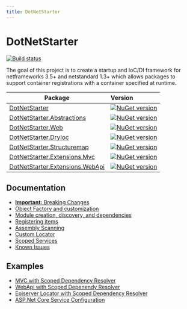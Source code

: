 ```yaml
---
title: DotNetStarter 
---
```

# DotNetStarter

[![Build status](https://ci.appveyor.com/api/projects/status/a907wfniy73sk5de?svg=true)](https://ci.appveyor.com/project/bmcdavid/dotnetstarter)

The goal of this project is to create a startup and IoC/DI framework for netframeworks 3.5+ and netstandard 1.3+
 which allows packages to support container registrations with a container specified at runtime.

Package  | Version 
-------- | :------------ 
[DotNetStarter](https://www.nuget.org/packages/DotNetStarter/) |  [![NuGet version](https://badge.fury.io/nu/DotNetStarter.svg)](https://badge.fury.io/nu/DotNetStarter)
[DotNetStarter.Abstractions](https://www.nuget.org/packages/DotNetStarter.Abstractions/) |  [![NuGet version](https://badge.fury.io/nu/DotNetStarter.Abstractions.svg)](https://badge.fury.io/nu/DotNetStarter.Abstractions)
[DotNetStarter.Web](https://www.nuget.org/packages/DotNetStarter.Web/) |  [![NuGet version](https://badge.fury.io/nu/DotNetStarter.Web.svg)](https://badge.fury.io/nu/DotNetStarter.Web)
[DotNetStarter.DryIoc](https://www.nuget.org/packages/DotNetStarter.DryIoc/) |  [![NuGet version](https://badge.fury.io/nu/DotNetStarter.DryIoc.svg)](https://badge.fury.io/nu/DotNetStarter.DryIoc)
[DotNetStarter.Structuremap](https://www.nuget.org/packages/DotNetStarter.Structuremap/) |  [![NuGet version](https://badge.fury.io/nu/DotNetStarter.Structuremap.svg)](https://badge.fury.io/nu/DotNetStarter.Structuremap)
[DotNetStarter.Extensions.Mvc](https://www.nuget.org/packages/DotNetStarter.Extensions.Mvc/) |  [![NuGet version](https://badge.fury.io/nu/DotNetStarter.Extensions.Mvc.svg)](https://badge.fury.io/nu/DotNetStarter.Extensions.Mvc)
[DotNetStarter.Extensions.WebApi](https://www.nuget.org/packages/DotNetStarter.Extensions.WebApi/) |  [![NuGet version](https://badge.fury.io/nu/DotNetStarter.Extensions.WebApi.svg)](https://badge.fury.io/nu/DotNetStarter.Extensions.WebApi)

## Documentation

* [**Important:** Breaking Changes](https://bmcdavid.github.io/DotNetStarter/breaking-changes.html)
* [Object Factory and customization](https://bmcdavid.github.io/DotNetStarter/custom-objectfactory.html)
* [Module creation, discovery, and dependencies](https://bmcdavid.github.io/DotNetStarter/modules.html)
* [Registering items](https://bmcdavid.github.io/DotNetStarter/register.html)
* [Assembly Scanning](https://bmcdavid.github.io/DotNetStarter/scanning.html)
* [Custom Locator](https://bmcdavid.github.io/DotNetStarter/custom-locator.html)
* [Scoped Services](https://bmcdavid.github.io/DotNetStarter/scoped-locator.html)
* [Known Issues](https://bmcdavid.github.io/DotNetStarter/known-issues.html)

## Examples
* [MVC with Scoped Dependency Resolver](https://bmcdavid.github.io/DotNetStarter/example-netframework-mvc.html)
* [WebApi with Scoped Depenendy Resolver](https://bmcdavid.github.io/DotNetStarter/example-netframework-webapi.html)
* [Episerver Locator with Scoped Dependency Resolver](https://bmcdavid.github.io/DotNetStarter/example-episerver-locator.html)
* [ASP.Net Core Service Configuration](https://bmcdavid.github.io/DotNetStarter/example-netcore-configure-services.html)